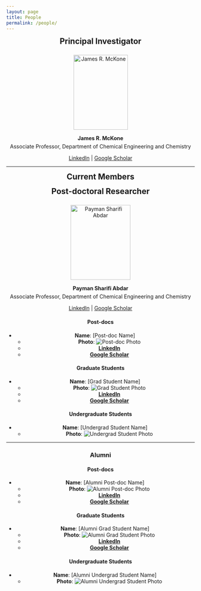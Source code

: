 ```yaml
---
layout: page
title: People
permalink: /people/
---
```


<div style="text-align: center;">
  <strong style="font-size: 1.5em;">Principal Investigator</strong></p>
  
  <p><img src="https://raw.githubusercontent.com/Advay2803/advay2803.github.io/master/assets/img/James.jpg" alt="James R. McKone" style="width: 145px; height: 200px; margin-top: 10px;"></p>
  
  <p style="margin-bottom: 5px;"><strong>James R. McKone</strong></p>
  
  <p style="margin-top: 5px;">Associate Professor, Department of Chemical Engineering and Chemistry</p>
  
  <p>
    <a href="https://linkedin.com/in/pi_linkedin">LinkedIn</a> | 
    <a href="https://scholar.google.com/citations?user=pi_scholar_id">Google Scholar</a>
  </p>
</div>

---

<div style="text-align: center;">
  <strong style="font-size: 1.5em;">Current Members</strong></p>

<div style="text-align: center;">
  <strong style="font-size: 1.5em;">Post-doctoral Researcher</strong></p>

  <p><img src="https://raw.githubusercontent.com/Advay2803/advay2803.github.io/master/assets/img/Payman.jpeg" alt="Payman Sharifi Abdar" style="width: 160px; height: 200px; margin-top: 10px;"></p>
  
  <p style="margin-bottom: 5px;"><strong>Payman Sharifi Abdar</strong></p>
  
  <p style="margin-top: 5px;">Associate Professor, Department of Chemical Engineering and Chemistry</p>
  
  <p>
    <a href="https://linkedin.com/in/pi_linkedin">LinkedIn</a> | 
    <a href="https://scholar.google.com/citations?user=pi_scholar_id">Google Scholar</a>
  </p>
</div>
  
#### Post-docs
- **Name**: [Post-doc Name]
  - **Photo**: ![Post-doc Photo](link_to_postdoc_photo.jpg)
  - **[LinkedIn](https://linkedin.com/in/postdoc_linkedin)**
  - **[Google Scholar](https://scholar.google.com/citations?user=postdoc_scholar_id)**

#### Graduate Students
- **Name**: [Grad Student Name]
  - **Photo**: ![Grad Student Photo](link_to_grad_student_photo.jpg)
  - **[LinkedIn](https://linkedin.com/in/grad_student_linkedin)**
  - **[Google Scholar](https://scholar.google.com/citations?user=grad_student_scholar_id)**

#### Undergraduate Students
- **Name**: [Undergrad Student Name]
  - **Photo**: ![Undergrad Student Photo](link_to_undergrad_student_photo.jpg)

---

### Alumni

#### Post-docs
- **Name**: [Alumni Post-doc Name]
  - **Photo**: ![Alumni Post-doc Photo](link_to_alumni_postdoc_photo.jpg)
  - **[LinkedIn](https://linkedin.com/in/alumni_postdoc_linkedin)**
  - **[Google Scholar](https://scholar.google.com/citations?user=alumni_postdoc_scholar_id)**

#### Graduate Students
- **Name**: [Alumni Grad Student Name]
  - **Photo**: ![Alumni Grad Student Photo](link_to_alumni_grad_student_photo.jpg)
  - **[LinkedIn](https://linkedin.com/in/alumni_grad_student_linkedin)**
  - **[Google Scholar](https://scholar.google.com/citations?user=alumni_grad_student_scholar_id)**

#### Undergraduate Students
- **Name**: [Alumni Undergrad Student Name]
  - **Photo**: ![Alumni Undergrad Student Photo](link_to_alumni_undergrad_student_photo.jpg)
